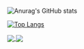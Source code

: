 ![Anurag's GitHub stats](https://github-readme-stats.vercel.app/api?username=Maengmo&show_icons=true&theme=radical)

[![Top Langs](https://github-readme-stats.vercel.app/api/top-langs/?username=Maengmo&layout=compact)](https://github.com/Maengmo/Maengmo)

<a href="https://github.com/Maengmo/Java">
  <img align="center" src="https://github-readme-stats.vercel.app/api/pin/?username=Maengmo&repo=Java" />
</a>
<a href="https://github.com/Maengmo/Android">
  <img align="center" src="https://github-readme-stats.vercel.app/api/pin/?username=Maengmo&repo=Android" />
</a>


